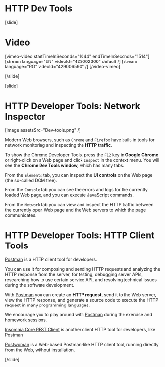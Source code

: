 # HTTP Dev Tools

[slide]
# Video

[vimeo-video startTimeInSeconds="1044" endTimeInSeconds="1514"]
[stream language="EN" videoId="429002366" default /]
[stream language="RO" videoId="429006590"  /]
[/video-vimeo]

[/slide]

[slide]

# HTTP Developer Tools: Network Inspector

[image assetsSrc="Dev-tools.png" /]

Modern Web browsers, such as `Chrome` and `Firefox` have built-in tools for network monitoring and inspecting the **HTTP traffic**.

To show the Chrome Developer Tools, press the `F12` key in **Google Chrome** or right-click on a Web page and click `Inspect` in the context menu.
You will see the **Chrome Dev Tools window,** which has many tabs.

From the `Elements` tab, you can inspect the **UI controls** on the Web page (the so-called DOM tree).

From the `Console` tab you can see the errors and logs for the currently loaded Web page, and you can execute JavaScript commands.

From the `Network` tab you can view and inspect the HTTP traffic between the currently open Web page and the Web servers to which the page communicates.

# HTTP Developer Tools: HTTP Client Tools

[Postman](https://www.postman.com) is a HTTP client tool for developers.

You can use it for composing and sending HTTP requests and analyzing the HTTP response from the server, for testing, debugging server APIs, researching how to use certain service API, and resolving technical issues during the software development.

With [Postman](https://www.postman.com) you can create an **HTTP request**, send it to the Web server, view the HTTP response, and generate a source code to execute the HTTP request in many programming languages.

We encourage you to play around with [Postman](https://www.postman.com) during the exercise and homework sessions.

[Insomnia Core REST Client](https://insomnia.rest) is another client HTTP tool for developers, like Postman

[Postwoman](https://postwoman.io) is a Web-based Postman-like HTTP client tool, running directly from the Web, without installation.

[/slide]